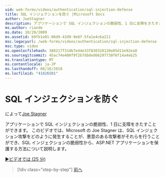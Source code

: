 ```yaml
---
uid: web-forms/videos/authentication/sql-injection-defense
title: SQL インジェクションを防ぐ |Microsoft Docs
author: JoeStagner
description: アプリケーションで SQL インジェクションの脆弱性、1 日に支障をきたすことができます。 このビデオでは、Microsoft's Joe Stagner は、SQL インジェクション攻撃が happ をする方法について説明します.
ms.author: riande
ms.date: 10/29/2009
ms.assetid: b9fb1e01-06d9-43d9-9e8f-5fa1e4c6a211
msc.legacyurl: /web-forms/videos/authentication/sql-injection-defense
msc.type: video
ms.openlocfilehash: 388217f314b7e44e33f830328120e85d11e92ea0
ms.sourcegitcommit: 45ac74e400f9f2b7dbded66297730f6f14a4eb25
ms.translationtype: MT
ms.contentlocale: ja-JP
ms.lasthandoff: 08/16/2018
ms.locfileid: "41826501"
---
```

<a name="sql-injection-defense"></a>SQL インジェクションを防ぐ
====================
によって[Joe Stagner](https://github.com/JoeStagner)

アプリケーションで SQL インジェクションの脆弱性、1 日に支障をきたすことができます。 このビデオでは、Microsoft の Joe Stagner は、SQL インジェクション攻撃をどのように発生することが、悪意のある攻撃者がそれらを行うことができ、SQL インジェクションの脆弱性から、ASP.NET アプリケーションを保護する方法について説明します。

[&#9654;ビデオでは (25 分)](https://channel9.msdn.com/Blogs/ASP-NET-Site-Videos/sql-injection-defense)

> [!div class="step-by-step"]
> [前へ](creating-inactive-users.md)
